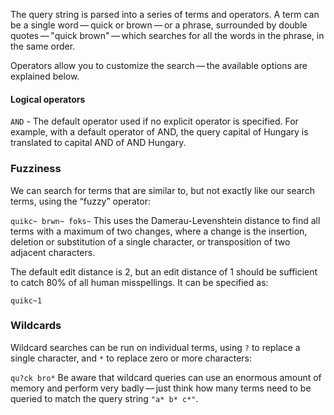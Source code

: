 The query string is parsed into a series of terms and operators. A term
can be a single word — quick or brown — or a phrase, surrounded by
double quotes — "quick brown" — which searches for all the words in the
phrase, in the same order.

Operators allow you to customize the search — the available options are
explained below.

#### Logical operators

`AND` - The default operator used if no explicit operator is specified.
For example, with a default operator of AND, the query capital of
Hungary is translated to capital AND of AND Hungary.

### Fuzziness

We can search for terms that are similar to, but not exactly like our
search terms, using the “fuzzy” operator:

`quikc~ brwn~ foks~` This uses the Damerau-Levenshtein distance to find
all terms with a maximum of two changes, where a change is the
insertion, deletion or substitution of a single character, or
transposition of two adjacent characters.

The default edit distance is 2, but an edit distance of 1 should be
sufficient to catch 80% of all human misspellings. It can be specified
as:

`quikc~1`

### Wildcards

Wildcard searches can be run on individual terms, using `?` to replace a
single character, and `*` to replace zero or more characters:

`qu?ck bro*` Be aware that wildcard queries can use an enormous amount
of memory and perform very badly — just think how many terms need to be
queried to match the query string `"a* b* c*"`.
